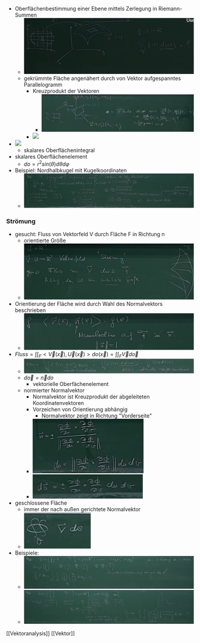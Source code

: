 + Oberflächenbestimmung einer Ebene mittels Zerlegung in Riemann-Summen
	+ ![](Pasted%20image%2020220328113030.png)
	+ gekrümmte Fläche angenähert durch von Vektor aufgespanntes Parallelogramm 
		+ Kreuzprodukt der Vektoren 
			+ ![](Pasted%20image%2020220328113301.png)
		+ ![](Pasted%20image%2020220328113538.png)
+ ![](Pasted%20image%2020220328113949.png)
	+ skalares Oberflächenintegral
+ skalares Oberflächenelement
	+ $do=r^2sin(θ)dθdφ$
+ Beispiel: Nordhalbkugel mit Kugelkoordinaten
	+ ![](Pasted%20image%2020220328114641.png)

### Strömung
+ gesucht: Fluss von Vektorfeld V durch Fläche F in Richtung n
	+ orientierte Größe
	+ ![](Pasted%20image%2020220328115501.png)
+ Orientierung der Fläche wird durch Wahl des Normalvektors beschrieben
	+ ![](Pasted%20image%2020220328115633.png)
+ $Fluss=\int \int_F <\overrightarrow{V}(\overrightarrow{x}),\overrightarrow{U}(\overrightarrow{x})>do(\overrightarrow{x})=\int\int_F \overrightarrow{V}d\overrightarrow{o}$
	+ ![](Pasted%20image%2020220328143408.png)
	+ $d\overrightarrow{o}=\overrightarrow{n}do$
		+ vektorielle Oberfächenelement
	+ normierter Normalvektor
		+ Normalvektor ist Kreuzprodukt der abgeleiteten Koordinatenvektoren 
		+ Vorzeichen von Orientierung abhängig
			+ Normalvektor zeigt in Richtung "Vorderseite"
		+ ![](Pasted%20image%2020220328122358.png)
		+ ![](Pasted%20image%2020220328122417.png)
+ geschlossene Fläche
	+ immer der nach außen gerichtete Normalvektor
	+ ![](Pasted%20image%2020220328150656.png)
+ Beispiele:
	+ ![](Pasted%20image%2020220328144717.png)
	+  ![](Pasted%20image%2020220328145431.png)



[[Vektoranalysis]] [[Vektor]]